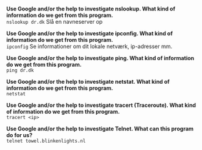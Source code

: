 **Use Google and/or the help to investigate nslookup. What kind of information do we get from this program.**  
`nslookup dr.dk`
Slå en navneserver op


**Use Google and/or the help to investigate ipconfig. What kind of information do we get from this program.**  
`ipconfig`
Se informationer om dit lokale netværk, ip-adresser mm.

**Use Google and/or the help to investigate ping. What kind of information do we get from this program.**  
`ping dr.dk`


**Use Google and/or the help to investigate netstat. What kind of information do we get from this program.**  
`netstat`

**Use Google and/or the help to investigate tracert (Traceroute). What kind of information do we get from this program.**  
`tracert <ip>`

**Use Google and/or the help to investigate Telnet. What can this program do for us?**  
`telnet towel.blinkenlights.nl`